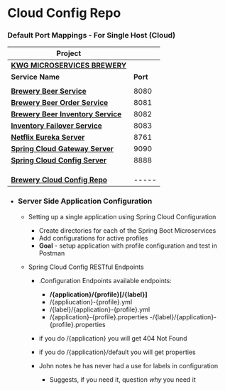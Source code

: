 # Cloud Config Repo

### Default Port Mappings - For Single Host (Cloud)
| Project ||
| --------| -----|
| **[KWG MICROSERVICES BREWERY](https://github.com/kawgh1/kwg-microservices-brewery)** ||
| **Service Name** | **Port** | 
| | |
| **[Brewery Beer Service](https://github.com/kawgh1/mssc-beer-service)** | 8080 |
| **[Brewery Beer Order Service](https://github.com/kawgh1/mssc-beer-order-service)** | 8081 |
| **[Brewery Beer Inventory Service](https://github.com/kawgh1/mssc-beer-inventory-service)** | 8082 |
| **[Inventory Failover Service](https://github.com/kawgh1/mssc-inventory-failover)** | 8083 |
| **[Netflix Eureka Server](https://github.com/kawgh1/brewery-eureka-server)** | 8761
| **[Spring Cloud Gateway Server](https://github.com/kawgh1/mssc-brewery-gateway)** | 9090
| **[Spring Cloud Config Server](https://github.com/kawgh1/mssc-spring-cloud-config-server)** | 8888
| | |
| | |
| | |
| **[Brewery Cloud Config Repo](https://github.com/kawgh1/mssc-brewery-cloud-config-repo)** |  -----|

- ### Server Side Application Configuration
    - Setting up a single application using Spring Cloud Configuration
        - Create directories for each of the Spring Boot Microservices
        - Add configurations for active profiles
        - **Goal** - setup application with profile configuration and test in Postman
        
    - Spring Cloud Config RESTful Endpoints
        - .Configuration Endpoints available endpoints:
            - **/{application}/{profile}[/{label}]**
            - /{appliucation}-{profile}.yml
            - /{label}/{application}-{profile}.yml
            - /{application}-{profile}.properties
            -/{label}/{application}-{profile}.properties
            
        - if you do /{application} you will get 404 Not Found
        - if you do /{application}/default you will get properties
        - John notes he has never had a use for labels in configuration
            - Suggests, if you need it, question *why* you need it